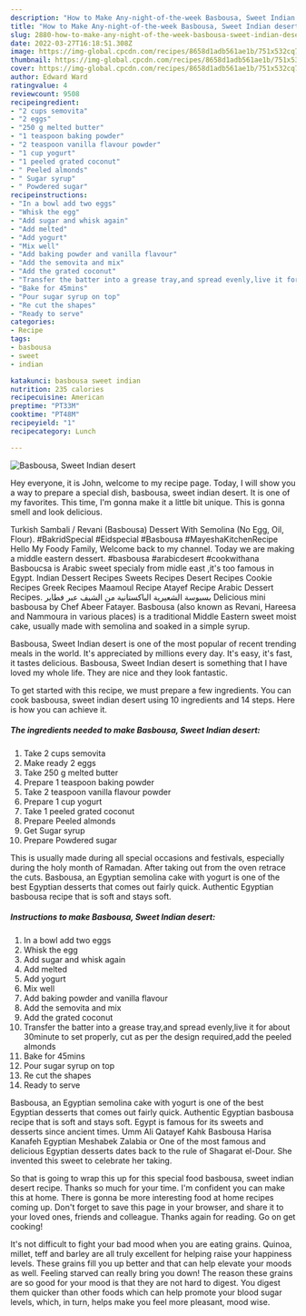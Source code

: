 ```yaml
---
description: "How to Make Any-night-of-the-week Basbousa, Sweet Indian desert"
title: "How to Make Any-night-of-the-week Basbousa, Sweet Indian desert"
slug: 2880-how-to-make-any-night-of-the-week-basbousa-sweet-indian-desert
date: 2022-03-27T16:18:51.308Z
image: https://img-global.cpcdn.com/recipes/8658d1adb561ae1b/751x532cq70/basbousa-sweet-indian-desert-recipe-main-photo.jpg
thumbnail: https://img-global.cpcdn.com/recipes/8658d1adb561ae1b/751x532cq70/basbousa-sweet-indian-desert-recipe-main-photo.jpg
cover: https://img-global.cpcdn.com/recipes/8658d1adb561ae1b/751x532cq70/basbousa-sweet-indian-desert-recipe-main-photo.jpg
author: Edward Ward
ratingvalue: 4
reviewcount: 9508
recipeingredient:
- "2 cups semovita"
- "2 eggs"
- "250 g melted butter"
- "1 teaspoon baking powder"
- "2 teaspoon vanilla flavour powder"
- "1 cup yogurt"
- "1 peeled grated coconut"
- " Peeled almonds"
- " Sugar syrup"
- " Powdered sugar"
recipeinstructions:
- "In a bowl add two eggs"
- "Whisk the egg"
- "Add sugar and whisk again"
- "Add melted"
- "Add yogurt"
- "Mix well"
- "Add baking powder and vanilla flavour"
- "Add the semovita and mix"
- "Add the grated coconut"
- "Transfer the batter into a grease tray,and spread evenly,live it for about 30minute to set properly, cut as per the design required,add the peeled almonds"
- "Bake for 45mins"
- "Pour sugar syrup on top"
- "Re cut the shapes"
- "Ready to serve"
categories:
- Recipe
tags:
- basbousa
- sweet
- indian

katakunci: basbousa sweet indian 
nutrition: 235 calories
recipecuisine: American
preptime: "PT33M"
cooktime: "PT48M"
recipeyield: "1"
recipecategory: Lunch

---
```



![Basbousa, Sweet Indian desert](https://img-global.cpcdn.com/recipes/8658d1adb561ae1b/751x532cq70/basbousa-sweet-indian-desert-recipe-main-photo.jpg)

Hey everyone, it is John, welcome to my recipe page. Today, I will show you a way to prepare a special dish, basbousa, sweet indian desert. It is one of my favorites. This time, I'm gonna make it a little bit unique. This is gonna smell and look delicious.

Turkish Sambali / Revani (Basbousa) Dessert With Semolina (No Egg, Oil, Flour). #BakridSpecial #Eidspecial #Basbousa #MayeshaKitchenRecipe Hello My Foody Family, Welcome back to my channel. Today we are making a middle eastern dessert. #basbousa #arabicdesert #cookwithana Basboucsa is Arabic sweet specialy from midle east ,it&#39;s too famous in Egypt. Indian Dessert Recipes Sweets Recipes Desert Recipes Cookie Recipes Greek Recipes Maamoul Recipe Atayef Recipe Arabic Dessert Recipes. بسبوسة الشعيرية الباكستانية من الشيف عبر فطاير Delicious mini basbousa by Chef Abeer Fatayer. Basbousa (also known as Revani, Hareesa and Nammoura in various places) is a traditional Middle Eastern sweet moist cake, usually made with semolina and soaked in a simple syrup.

Basbousa, Sweet Indian desert is one of the most popular of recent trending meals in the world. It's appreciated by millions every day. It's easy, it's fast, it tastes delicious. Basbousa, Sweet Indian desert is something that I have loved my whole life. They are nice and they look fantastic.


To get started with this recipe, we must prepare a few ingredients. You can cook basbousa, sweet indian desert using 10 ingredients and 14 steps. Here is how you can achieve it.

<!--inarticleads1-->

##### The ingredients needed to make Basbousa, Sweet Indian desert:

1. Take 2 cups semovita
1. Make ready 2 eggs
1. Take 250 g melted butter
1. Prepare 1 teaspoon baking powder
1. Take 2 teaspoon vanilla flavour powder
1. Prepare 1 cup yogurt
1. Take 1 peeled grated coconut
1. Prepare  Peeled almonds
1. Get  Sugar syrup
1. Prepare  Powdered sugar


This is usually made during all special occasions and festivals, especially during the holy month of Ramadan. After taking out from the oven retrace the cuts. Basbousa, an Egyptian semolina cake with yogurt is one of the best Egyptian desserts that comes out fairly quick. Authentic Egyptian basbousa recipe that is soft and stays soft. 

<!--inarticleads2-->

##### Instructions to make Basbousa, Sweet Indian desert:

1. In a bowl add two eggs
1. Whisk the egg
1. Add sugar and whisk again
1. Add melted
1. Add yogurt
1. Mix well
1. Add baking powder and vanilla flavour
1. Add the semovita and mix
1. Add the grated coconut
1. Transfer the batter into a grease tray,and spread evenly,live it for about 30minute to set properly, cut as per the design required,add the peeled almonds
1. Bake for 45mins
1. Pour sugar syrup on top
1. Re cut the shapes
1. Ready to serve


Basbousa, an Egyptian semolina cake with yogurt is one of the best Egyptian desserts that comes out fairly quick. Authentic Egyptian basbousa recipe that is soft and stays soft. Egypt is famous for its sweets and desserts since ancient times. Umm Ali Qatayef Kahk Basbousa Harisa Kanafeh Egyptian Meshabek Zalabia or One of the most famous and delicious Egyptian desserts dates back to the rule of Shagarat el-Dour. She invented this sweet to celebrate her taking. 

So that is going to wrap this up for this special food basbousa, sweet indian desert recipe. Thanks so much for your time. I'm confident you can make this at home. There is gonna be more interesting food at home recipes coming up. Don't forget to save this page in your browser, and share it to your loved ones, friends and colleague. Thanks again for reading. Go on get cooking!

It's not difficult to fight your bad mood when you are eating grains. Quinoa, millet, teff and barley are all truly excellent for helping raise your happiness levels. These grains fill you up better and that can help elevate your moods as well. Feeling starved can really bring you down! The reason these grains are so good for your mood is that they are not hard to digest. You digest them quicker than other foods which can help promote your blood sugar levels, which, in turn, helps make you feel more pleasant, mood wise.
